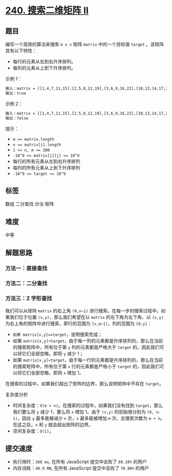 # [240. 搜索二维矩阵 II](https://leetcode-cn.com/problems/search-a-2d-matrix-ii/submissions/)

## 题目

编写一个高效的算法来搜索 `m x n` 矩阵 `matrix` 中的一个目标值 `target` 。该矩阵具有以下特性：

- 每行的元素从左到右升序排列。
- 每列的元素从上到下升序排列。

示例 1：

```txt
输入：matrix = [[1,4,7,11,15],[2,5,8,12,19],[3,6,9,16,22],[10,13,14,17,24],[18,21,23,26,30]], target = 5
输出：true
```

示例 2：

```txt
输入：matrix = [[1,4,7,11,15],[2,5,8,12,19],[3,6,9,16,22],[10,13,14,17,24],[18,21,23,26,30]], target = 20
输出：false
```

提示：

- `m == matrix.length`
- `n == matrix[i].length`
- `1 <= n, m <= 300`
- `-10^9 <= matrix[i][j] <= 10^9`
- 每行的所有元素从左到右升序排列
- 每列的所有元素从上到下升序排列
- `-10^9 <= target <= 10^9`

## 标签

数组 二分查找 分治 矩阵

## 难度

中等

## 解题思路

### 方法一：直接查找

### 方法二：二分查找

### 方法三：Z 字形查找

我们可以从矩阵 `matrix` 的右上角 `(0,n−1)` 进行搜索。在每一步的搜索过程中，如果我们位于位置 `(x,y)`，那么我们希望在以 `matrix` 的左下角为左下角、以 `(x,y)` 为右上角的矩阵中进行搜索，即行的范围为 `[x,m−1]`，列的范围为 `[0,y]`：

- `如果 matrix[x,y]==target`，说明搜索完成；
- 如果 `matrix[x,y]>target`，由于每一列的元素都是升序排列的，那么在当前的搜索矩阵中，所有位于第 `y` 列的元素都是严格大于 `target` 的，因此我们可以将它们全部忽略，即将 `y` 减少 1；
- 如果 `matrix[x,y]<target`，由于每一行的元素都是升序排列的，那么在当前的搜索矩阵中，所有位于第 `x` 行的元素都是严格小于 `target` 的，因此我们可以将它们全部忽略，即将 `x` 增加 1。

在搜索的过程中，如果我们超出了矩阵的边界，那么说明矩阵中不存在 `target`。

复杂度分析

- 时间复杂度：`O(m + n)`。在搜索的过程中，如果我们没有找到 `target`，那么我们要么将 `y` 减少 1，要么将 `x` 增加 1。由于 `(x,y)` 的初始值分别为 `(0, n-1)`，因此 `y` 最多能被减少 `n` 次，`x` 最多能被增加 `m` 次，总搜索次数为 `m + n`。在这之后，`x` 和 `y` 就会超出矩阵的边界。
- 空间复杂度：`O(1)`。

## 提交速度

- 执行用时：`308 ms`, 在所有 JavaScript 提交中击败了 `89.10%` 的用户
- 内存消耗：`40.9 MB`, 在所有 JavaScript 提交中击败了 `70.80%` 的用户
